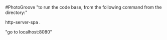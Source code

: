 #PhotoGroove
"to run the code base, from the following command from the directory:"

http-server-spa .

"go to localhost:8080"
